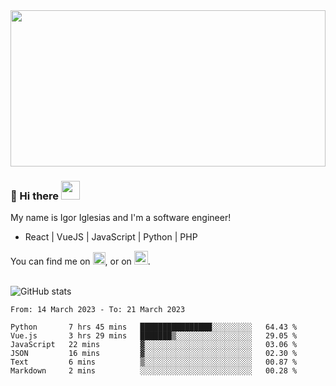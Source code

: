 <img src="https://c.tenor.com/KjVxfRrrncUAAAAd/matrix.gif" width="100%" height="250px">

### 🔭 Hi there <img src="https://raw.githubusercontent.com/MartinHeinz/MartinHeinz/master/wave.gif" width="30px">


My name is Igor Iglesias and I'm a software engineer!
<br>

<ul>
  <li> React | VueJS | JavaScript | Python | PHP </li>
</ul>
You can find me on <a href="https://twitter.com/IgorIglesias5"><img src="https://i.imgur.com/JLLlB5S.png" width="20px"></a>, or on <a href="https://www.linkedin.com/in/igor-iglesias-62478428/"><img src="https://i.imgur.com/PXyIkWx.png" width="22px"></a>.

<br>
<br>

![GitHub stats](https://github-readme-stats.vercel.app/api?username=igoiglesias&show_icons=true&count_private=true&theme=chartreuse-dark&hide_title=true)

<!--START_SECTION:waka-->

```text
From: 14 March 2023 - To: 21 March 2023

Python       7 hrs 45 mins   ████████████████░░░░░░░░░   64.43 %
Vue.js       3 hrs 29 mins   ███████▒░░░░░░░░░░░░░░░░░   29.05 %
JavaScript   22 mins         ▓░░░░░░░░░░░░░░░░░░░░░░░░   03.06 %
JSON         16 mins         ▓░░░░░░░░░░░░░░░░░░░░░░░░   02.30 %
Text         6 mins          ▒░░░░░░░░░░░░░░░░░░░░░░░░   00.87 %
Markdown     2 mins          ░░░░░░░░░░░░░░░░░░░░░░░░░   00.28 %
```

<!--END_SECTION:waka-->
